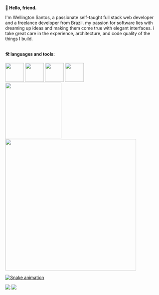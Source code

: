 **👋 Hello, friend.**

I'm Wellington Santos, a passionate self-taught full stack web developer and a freelance developer from Brazil. my passion for software lies with dreaming up ideas and making them come true with elegant interfaces. i take great care in the experience, architecture, and code quality of the things I build.<br></br>


**🛠️ languages and tools:**  
<div class="inline">  
  <img src="https://cdn.jsdelivr.net/gh/devicons/devicon/icons/react/react-original.svg" width="60"/>
  <img src="https://cdn.jsdelivr.net/gh/devicons/devicon/icons/nodejs/nodejs-original.svg" width="60"/>
  <img src="https://cdn.jsdelivr.net/gh/devicons/devicon/icons/typescript/typescript-plain.svg" width="60"/>
  <img src="https://cdn.jsdelivr.net/gh/devicons/devicon/icons/figma/figma-original.svg" width="60"/>
</div>

          
          
          

<div class="inline">
  <a href="https://github.com/Wellington-Developer">
  <img height="180em" src="https://github-readme-stats.vercel.app/api?username=Wellington-Developer&show_icons=true&theme=dracula&include_all_commits=true&count_private=true"/ aling="left">
  <img src="https://user-images.githubusercontent.com/109085516/178311297-4cd5f70a-e40a-4802-94e8-a64d5986fdc4.png" width="420"></img>
</div>

![Snake animation](https://github.com/Wellington-Developer/Wellington-Developer/blob/output/github-contribution-grid-snake.svg)

<div class="inline">
  <a href="https://www.linkedin.com/in/wellington-santos-6a2670214/" target="_blank"><img src="https://img.shields.io/badge/-LinkedIn-%230077B5?style=for-the-badge&logo=linkedin&logoColor=white" target="_blank"></a>    
  <a href = "mailto:contato@wellingtonsantos.developer@gmail.com"><img src="https://img.shields.io/badge/Gmail-D14836?style=for-the-badge&logo=gmail&logoColor=white" target="_blank"></a>
</div>
